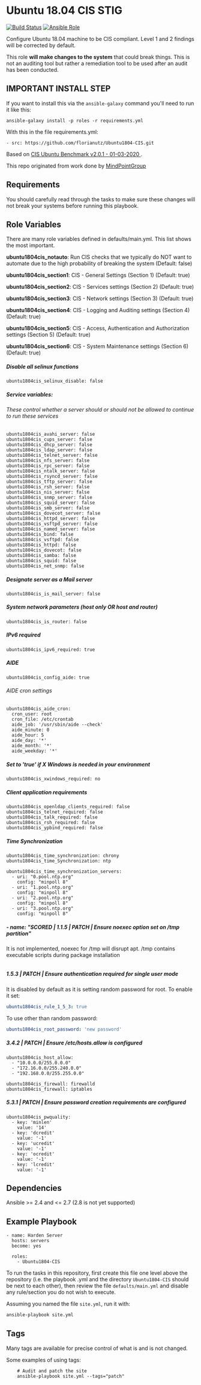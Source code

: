 Ubuntu 18.04 CIS STIG
================

[![Build Status](https://travis-ci.com/florianutz/Ubuntu1804-CIS.svg?branch=master)](https://travis-ci.com/florianutz/Ubuntu1804-CIS)
[![Ansible Role](https://img.shields.io/badge/role-florianutz.Ubuntu1804--CIS-blue.svg)](https://galaxy.ansible.com/florianutz/Ubuntu1804-CIS/)

Configure Ubuntu 18.04 machine to be CIS compliant. Level 1 and 2 findings will be corrected by default.

This role **will make changes to the system** that could break things. This is not an auditing tool but rather a remediation tool to be used after an audit has been conducted.

## IMPORTANT INSTALL STEP

If you want to install this via the `ansible-galaxy` command you'll need to run it like this:

`ansible-galaxy install -p roles -r requirements.yml`

With this in the file requirements.yml:

```
- src: https://github.com/florianutz/Ubuntu1804-CIS.git
```

Based on [CIS Ubuntu Benchmark v2.0.1 - 01-03-2020 ](https://www.cisecurity.org/cis-benchmarks/).

This repo originated from work done by [MindPointGroup](https://github.com/MindPointGroup/RHEL7-CIS)

Requirements
------------

You should carefully read through the tasks to make sure these changes will not break your systems before running this playbook.

Role Variables
--------------
There are many role variables defined in defaults/main.yml. This list shows the most important.

**ubuntu1804cis_notauto**: Run CIS checks that we typically do NOT want to automate due to the high probability of breaking the system (Default: false)

**ubuntu1804cis_section1**: CIS - General Settings (Section 1) (Default: true)

**ubuntu1804cis_section2**: CIS - Services settings (Section 2) (Default: true)

**ubuntu1804cis_section3**: CIS - Network settings (Section 3) (Default: true)

**ubuntu1804cis_section4**: CIS - Logging and Auditing settings (Section 4) (Default: true)

**ubuntu1804cis_section5**: CIS - Access, Authentication and Authorization settings (Section 5) (Default: true)

**ubuntu1804cis_section6**: CIS - System Maintenance settings (Section 6) (Default: true)  

##### Disable all selinux functions
`ubuntu1804cis_selinux_disable: false`

##### Service variables:
###### These control whether a server should or should not be allowed to continue to run these services

```
ubuntu1804cis_avahi_server: false  
ubuntu1804cis_cups_server: false  
ubuntu1804cis_dhcp_server: false  
ubuntu1804cis_ldap_server: false  
ubuntu1804cis_telnet_server: false  
ubuntu1804cis_nfs_server: false  
ubuntu1804cis_rpc_server: false  
ubuntu1804cis_ntalk_server: false  
ubuntu1804cis_rsyncd_server: false  
ubuntu1804cis_tftp_server: false  
ubuntu1804cis_rsh_server: false  
ubuntu1804cis_nis_server: false  
ubuntu1804cis_snmp_server: false  
ubuntu1804cis_squid_server: false  
ubuntu1804cis_smb_server: false  
ubuntu1804cis_dovecot_server: false  
ubuntu1804cis_httpd_server: false  
ubuntu1804cis_vsftpd_server: false  
ubuntu1804cis_named_server: false  
ubuntu1804cis_bind: false  
ubuntu1804cis_vsftpd: false  
ubuntu1804cis_httpd: false  
ubuntu1804cis_dovecot: false  
ubuntu1804cis_samba: false  
ubuntu1804cis_squid: false  
ubuntu1804cis_net_snmp: false  
```  

##### Designate server as a Mail server
`ubuntu1804cis_is_mail_server: false`


##### System network parameters (host only OR host and router)
`ubuntu1804cis_is_router: false`  


##### IPv6 required
`ubuntu1804cis_ipv6_required: true`  


##### AIDE
`ubuntu1804cis_config_aide: true`

###### AIDE cron settings
```
ubuntu1804cis_aide_cron:
  cron_user: root
  cron_file: /etc/crontab
  aide_job: '/usr/sbin/aide --check'
  aide_minute: 0
  aide_hour: 5
  aide_day: '*'
  aide_month: '*'
  aide_weekday: '*'  
```


##### Set to 'true' if X Windows is needed in your environment
`ubuntu1804cis_xwindows_required: no`


##### Client application requirements
```
ubuntu1804cis_openldap_clients_required: false
ubuntu1804cis_telnet_required: false
ubuntu1804cis_talk_required: false  
ubuntu1804cis_rsh_required: false
ubuntu1804cis_ypbind_required: false
```

##### Time Synchronization
```
ubuntu1804cis_time_synchronization: chrony
ubuntu1804cis_time_Synchronization: ntp

ubuntu1804cis_time_synchronization_servers:
  - uri: "0.pool.ntp.org"
    config: "minpoll 8"
  - uri: "1.pool.ntp.org"
    config: "minpoll 8"
  - uri: "2.pool.ntp.org"
    config: "minpoll 8"
  - uri: "3.pool.ntp.org"
    config: "minpoll 8"

```
##### - name: "SCORED | 1.1.5 | PATCH | Ensure noexec option set on /tmp partition"
It is not implemented, noexec for /tmp will disrupt apt. /tmp contains executable scripts during package installation
```

```  
##### 1.5.3 | PATCH | Ensure authentication required for single user mode
It is disabled by default as it is setting random password for root. To enable it set:
```yaml
ubuntu1804cis_rule_1_5_3: true
```
To use other than random password:
```yaml
ubuntu1804cis_root_password: 'new password'
```

##### 3.4.2 | PATCH | Ensure /etc/hosts.allow is configured
```
ubuntu1804cis_host_allow:
  - "10.0.0.0/255.0.0.0"  
  - "172.16.0.0/255.240.0.0"  
  - "192.168.0.0/255.255.0.0"    
```  

```
ubuntu1804cis_firewall: firewalld
ubuntu1804cis_firewall: iptables
```

##### 5.3.1 | PATCH | Ensure password creation requirements are configured
```
ubuntu1804cis_pwquality:
  - key: 'minlen'
    value: '14'
  - key: 'dcredit'
    value: '-1'
  - key: 'ucredit'
    value: '-1'
  - key: 'ocredit'
    value: '-1'
  - key: 'lcredit'
    value: '-1'
```


Dependencies
------------

Ansible >= 2.4 and <= 2.7 (2.8 is not yet supported)

Example Playbook
-------------------------

```
- name: Harden Server
  hosts: servers
  become: yes

  roles:
    - Ubuntu1804-CIS
```

To run the tasks in this repository, first create this file one level above the repository
(i.e. the playbook .yml and the directory `Ubuntu1804-CIS` should be next to each other),
then review the file `defaults/main.yml` and disable any rule/section you do not wish to execute.

Assuming you named the file `site.yml`, run it with:
```bash
ansible-playbook site.yml
```

Tags
----
Many tags are available for precise control of what is and is not changed.

Some examples of using tags:

```
    # Audit and patch the site
    ansible-playbook site.yml --tags="patch"
```


